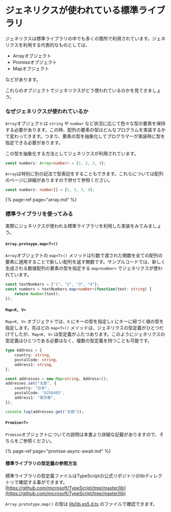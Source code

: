# ジェネリクスが使われている標準ライブラリ

ジェネリクスは標準ライブラリの中でも多くの箇所で利用されています。ジェネリクスを利用する代表的なものとしては、

* Arrayオブジェクト
* Promiseオブジェクト
* Mapオブジェクト

などがあります。

これらのオブジェクトでジェネリクスがどう使われているのかを見てきましょう。

### なぜジェネリクスが使われているか

`Array`オブジェクトは `string` や `number` など状況に応じて色々な型の要素を保持する必要があります。この時、配列の要素の型はどんなプログラムを実装するかで変わってきます。つまり、要素の型を抽象化してプログラマーが実装時に型を指定できる必要があります。

この型を抽象化する方法としてジェネリクスが利用されています。

```typescript
const numbers: Array<number> = [1, 2, 3, 4];
```

`Array`は特別に別の記法で型表記をすることもできます。これらについては配列のページに詳細がありますので併せて参照ください。

```typescript
const numbers: number[] = [1, 2, 3, 4];
```

{% page-ref page="array.md" %}

### 標準ライブラリを使ってみる

実際にジェネリクスが使われる標準ライブラリを利用した実装をみてみましょう。

#### `Array.protoype.map<T>()`

`Array`オブジェクトの `map<T>()` メソッドは引数で渡された関数を全ての配列の要素に適用することで新しい配列を返す関数です。サンプルコードでは、新しく生成される数値配列の要素の型を指定する `map<number>` でジェネリクスが使われています。

```typescript
const textNumbers = ["1", "2", "3", "4"];
const numbers = textNumbers.map<number>(function(text: string) {
    return Number(text);
});
```

#### `Map<K, V>`

`Map<K, V>` オブジェクトでは、`K` にキーの型を指定し`V` にキーに紐づく値の型を指定します。先ほどの `map<T>()` メソッドは、ジェネリクスの型定義がひとつだけでしたが、`Map<K, V>` は型定義がふたつあります。このようにジェネリクスの型定義はひとつである必要はなく、複数の型定義を持つことも可能です。

```typescript
type Address = {
    country: string,
    postalCode: string,
    address1: string,
};

const addresses = new Map<string, Address>();
addresses.set("太郎", {
    country: "日本",
    postalCode: "8256405",
    address1: "東京都",
});

console.log(addresses.get("太郎"));
```

#### `Promise<T>`

`Promise`オブジェクトについての説明は本書より詳細な記載がありますので、そちらをご参照ください。

{% page-ref page="promise-async-await.md" %}

#### 標準ライブラリの型定義の参照方法

標準ライブラリの型定義ファイルはTypeScriptの公式リポジトリのlibディレクトリで確認する事ができます。  
[https://github.com/microsoft/TypeScript/tree/master/lib](https://github.com/microsoft/TypeScript/tree/master/lib)

`Array.prototype.map()` の型は [lib/lib.es5.d.ts](https://github.com/microsoft/TypeScript/blob/master/lib/lib.es5.d.ts#L1170) のファイルで確認できます。

